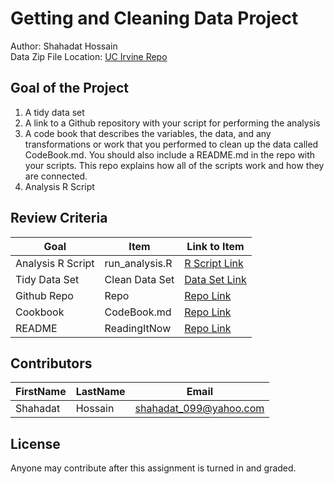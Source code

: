 # Getting and Cleaning Data Project
Author: Shahadat Hossain <br />
Data Zip File Location: [UC Irvine Repo](https://d396qusza40orc.cloudfront.net/getdata%2Fprojectfiles%2FUCI%20HAR%20Dataset.zip "Clicking will download the data")

## Goal of the Project
1. A tidy data set 
2. A link to a Github repository with your script for performing the analysis 
3. A code book that describes the variables, the data, and any transformations or work that you performed to clean up the data called CodeBook.md. You should also include a README.md in the repo with your scripts. This repo explains how all of the scripts work and how they are connected.
4. Analysis R Script

## Review Criteria

Goal | Item | Link to Item
--- | --- | ---
Analysis R Script |  run_analysis.R |  [R Script Link](https://github.com/shossainghub/datasciencecoursera/blob/master/3_Getting%20and%20Cleaning%20Data/Project/run_analysis.R "run_analysis.R")
Tidy Data Set |  Clean Data Set |  [Data Set Link](https://github.com/shossainghub/datasciencecoursera/blob/master/3_Getting%20and%20Cleaning%20Data/Project/tidyData.txt "tidyData.txt")
Github Repo | Repo |  [Repo Link](https://github.com/shossainghub/datasciencecoursera/blob/master/3_Getting%20and%20Cleaning%20Data "Click to go to Repo")
Cookbook | CodeBook.md |  [Repo Link](https://github.com/shossainghub/datasciencecoursera/blob/master/3_Getting%20and%20Cleaning%20Data/Project/CodeBook.md "CodeBook.md")
README | ReadingItNow |  [Repo Link](https://github.com/shossainghub/datasciencecoursera/blob/master/3_Getting%20and%20Cleaning%20Data/Project/README.md "README.md")

## Contributors

FirstName | LastName | Email
--- | --- | ---
Shahadat |  Hossain |  <shahadat_099@yahoo.com>

## License

Anyone may contribute after this assignment is turned in and graded. 
